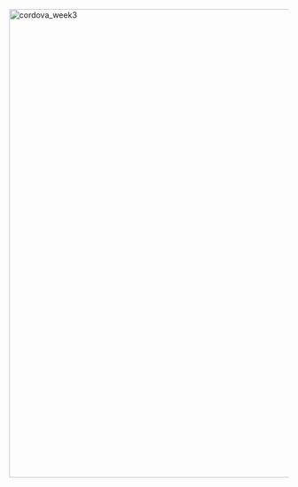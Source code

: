 <img width="845" alt="cordova_week3" src="https://github.com/whiteDwarff/Cordova/assets/115057117/83983691-0ffd-42c3-ba23-24fd6c2fef49">
